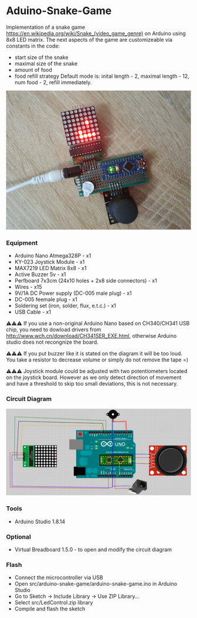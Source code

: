 # Aduino-Snake-Game

Implementation of a snake game https://en.wikipedia.org/wiki/Snake_(video_game_genre) on Arduino using 8x8 LED matrix.
The next aspects of the game are customizeable via constants in the code:
* start size of the snake
* maximal size of the snake
* amount of food
* food refill strategy
Default mode is: inital length - 2, maximal length - 12, num food - 2, refill immediately.

![Image](image.jpg)

### Equipment
* Arduino Nano Atmega328P - x1
* KY-023 Joystick Module - x1
* MAX7219 LED Matrix 8x8 - x1
* Active Buzzer 5v - x1
* Perfboard 7x3cm (24x10 holes + 2x8 side connectors) - x1
* Wires - x15
* 9V/1A DC Power supply (DC-005 male plug) - x1
* DC-005 feemale plug - x1
* Soldering set (iron, solder, flux, e.t.c.) - x1
* USB Cable - x1

⚠️⚠️⚠️ If you use a non-original Arduino Nano based on CH340/CH341 USB chip, you need to dowload drivers from http://www.wch.cn/download/CH341SER_EXE.html, otherwise Arduino studio does not recongnize the board.

⚠️⚠️⚠️ If you put buzzer like it is stated on the diagram it will be too loud. You take a resistor to decrease volume or simply do not remove the tape =)

⚠️⚠️⚠️ Joystick module could be adjusted with two potentiometers located on the joystick board. However as we only detect direction of movement and have a threshold to skip too small deviations, this is not necessary.

### Circuit Diagram
![Circuit Diagram](diagram/arduino-snake-game.png)

### Tools
* Arduino Studio 1.8.14

### Optional
* Virtual Breadboard 1.5.0 - to open and modify the circuit diagram

### Flash
* Connect the microcontroller via USB
* Open src/arduino-snake-game/arduino-snake-game.ino in Arduino Studio
* Go to Sketch -> Include Library -> Use ZIP Library...
* Select src/LedControl.zip library
* Compile and flash the sketch
